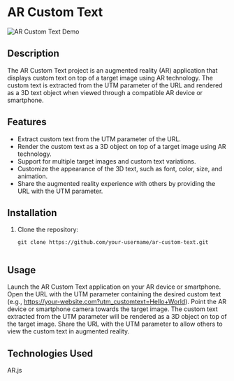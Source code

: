 # AR Custom Text

![AR Custom Text Demo](demo.gif)

## Description

The AR Custom Text project is an augmented reality (AR) application that displays custom text on top of a target image using AR technology. The custom text is extracted from the UTM parameter of the URL and rendered as a 3D text object when viewed through a compatible AR device or smartphone.

## Features

- Extract custom text from the UTM parameter of the URL.
- Render the custom text as a 3D object on top of a target image using AR technology.
- Support for multiple target images and custom text variations.
- Customize the appearance of the 3D text, such as font, color, size, and animation.
- Share the augmented reality experience with others by providing the URL with the UTM parameter.

## Installation

1. Clone the repository:

   ```shell
   git clone https://github.com/your-username/ar-custom-text.git


## Usage
Launch the AR Custom Text application on your AR device or smartphone.
Open the URL with the UTM parameter containing the desired custom text (e.g., https://your-website.com?utm_customtext=Hello+World).
Point the AR device or smartphone camera towards the target image.
The custom text extracted from the UTM parameter will be rendered as a 3D object on top of the target image.
Share the URL with the UTM parameter to allow others to view the custom text in augmented reality.

## Technologies Used
AR.js
